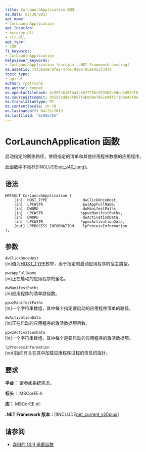 ```yaml
---
title: CorLaunchApplication 函数
ms.date: 03/30/2017
api_name:
- CorLaunchApplication
api_location:
- mscoree.dll
- clr.dll
api_type:
- COM
f1_keywords:
- CorLaunchApplication
helpviewer_keywords:
- CorLaunchApplication function [.NET Framework hosting]
ms.assetid: 71f362a9-8fe2-47ce-9302-05a645cf3d7d
topic_type:
- apiref
author: rpetrusha
ms.author: ronpet
ms.openlocfilehash: 4c997ab107ba3ceb7773bc9235b9c9dcd4d97df8
ms.sourcegitcommit: 9b552addadfb57fab0b9e7852ed4f1f1b8a42f8e
ms.translationtype: MT
ms.contentlocale: zh-CN
ms.lasthandoff: 04/23/2019
ms.locfileid: "61985785"
---
```

# <a name="corlaunchapplication-function"></a>CorLaunchApplication 函数
启动指定的网络路径，使用指定的清单和其他应用程序数据的应用程序。  
  
 此函数中不推荐[!INCLUDE[net_v40_long](../../../../includes/net-v40-long-md.md)]。  
  
## <a name="syntax"></a>语法  
  
```  
HRESULT CorLaunchApplication (  
    [in]  HOST_TYPE                dwClickOnceHost,  
    [in]  LPCWSTR                  pwzAppFullName,  
    [in]  DWORD                    dwManifestPaths,  
    [in]  LPCWSTR                 *ppwzManifestPaths,  
    [in]  DWORD                    dwActivationData,  
    [in]  LPCWSTR                 *ppwzActivationData,  
    [out] LPPROCESS_INFORMATION    lpProcessInformation  
);  
```  
  
## <a name="parameters"></a>参数  
 `dwClickOnceHost`  
 [in]值为[HOST_TYPE](../../../../docs/framework/unmanaged-api/hosting/host-type-enumeration.md)枚举，用于指定的启动应用程序的宿主类型。  
  
 `pwzAppFullName`  
 [in]正在启动的应用程序的全名。  
  
 `dwManifestPaths`  
 [in]应用程序的清单路径数。  
  
 `ppwzManifestPaths`  
 [in]一个字符串数组，其中每个指定要启动的应用程序清单的路径。  
  
 `dwActivationData`  
 [in]正在启动的应用程序的激活数据项目数。  
  
 `ppwzActivationData`  
 [in]一个字符串数组，其中每个是要启动的应用程序的激活数据项。  
  
 `lpProcessInformation`  
 [out]指向有关在其中加载应用程序过程的信息的指针。  
  
## <a name="requirements"></a>要求  
 **平台：** 请参阅[系统需求](../../../../docs/framework/get-started/system-requirements.md)。  
  
 **标头：** MSCorEE.h  
  
 **库：** MSCorEE.dll  
  
 **.NET Framework 版本：**[!INCLUDE[net_current_v20plus](../../../../includes/net-current-v20plus-md.md)]  
  
## <a name="see-also"></a>请参阅

- [弃用的 CLR 承载函数](../../../../docs/framework/unmanaged-api/hosting/deprecated-clr-hosting-functions.md)

